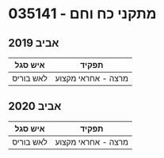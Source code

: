 # 035141 - מתקני כח וחם

## אביב 2019

| איש סגל | תפקיד |
| ---- | ---- |
| לאש בוריס | מרצה - אחראי מקצוע |

## אביב 2020

| איש סגל | תפקיד |
| ---- | ---- |
| לאש בוריס | מרצה - אחראי מקצוע |

